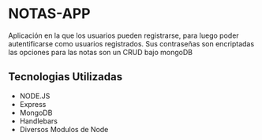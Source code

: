 # NOTAS-APP

Aplicación en la que los usuarios pueden registrarse, para luego poder autentificarse como usuarios registrados. Sus contraseñas son encriptadas  las opciones para las notas son un CRUD bajo mongoDB

## Tecnologias Utilizadas

* NODE.JS  
* Express
* MongoDB
* Handlebars
* Diversos Modulos de Node  
